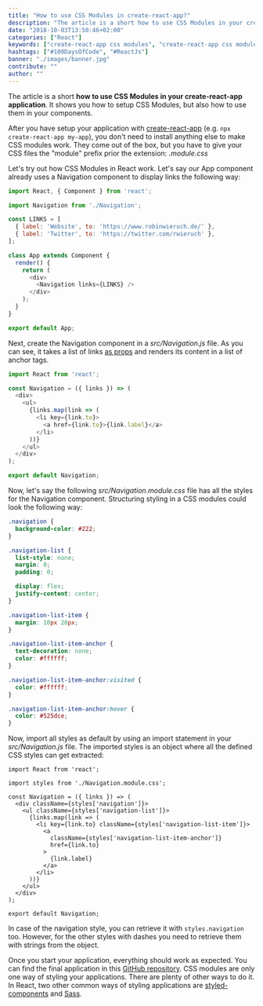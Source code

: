 ```yaml
---
title: "How to use CSS Modules in create-react-app?"
description: "The article is a short how to use CSS Modules in your create-react-app application. It shows you how to setup CSS Modules, but also how to use it in your components ..."
date: "2018-10-03T13:50:46+02:00"
categories: ["React"]
keywords: ["create-react-app css modules", "create-react-app css modules without eject"]
hashtags: ["#100DaysOfCode", "#ReactJs"]
banner: "./images/banner.jpg"
contribute: ""
author: ""
---
```


<Sponsorship />

The article is a short **how to use CSS Modules in your create-react-app application**. It shows you how to setup CSS Modules, but also how to use them in your components.

After you have setup your application with [create-react-app](https://github.com/facebook/create-react-app) (e.g. `npx create-react-app my-app`), you don't need to install anything else to make CSS modules work. They come out of the box, but you have to give your CSS files the "module" prefix prior the extension: *.module.css*

Let's try out how CSS Modules in React work. Let's say our App component already uses a Navigation component to display links the following way:

```javascript
import React, { Component } from 'react';

import Navigation from './Navigation';

const LINKS = [
  { label: 'Website', to: 'https://www.robinwieruch.de/' },
  { label: 'Twitter', to: 'https://twitter.com/rwieruch' },
];

class App extends Component {
  render() {
    return (
      <div>
        <Navigation links={LINKS} />
      </div>
    );
  }
}

export default App;
```

Next, create the Navigation component in a *src/Navigation.js* file. As you can see, it takes a list of links [as props](/react-pass-props-to-component/) and renders its content in a list of anchor tags.

```javascript
import React from 'react';

const Navigation = ({ links }) => (
  <div>
    <ul>
      {links.map(link => (
        <li key={link.to}>
          <a href={link.to}>{link.label}</a>
        </li>
      ))}
    </ul>
  </div>
);

export default Navigation;
```

Now, let's say the following *src/Navigation.module.css* file has all the styles for the Navigation component. Structuring styling in a CSS modules could look the following way:

```css
.navigation {
  background-color: #222;
}

.navigation-list {
  list-style: none;
  margin: 0;
  padding: 0;

  display: flex;
  justify-content: center;
}

.navigation-list-item {
  margin: 10px 20px;
}

.navigation-list-item-anchor {
  text-decoration: none;
  color: #ffffff;
}

.navigation-list-item-anchor:visited {
  color: #ffffff;
}

.navigation-list-item-anchor:hover {
  color: #525dce;
}
```

Now, import all styles as default by using an import statement in your *src/Navigation.js* file. The imported styles is an object where all the defined CSS styles can get extracted:

```javascript{3,6,7,9,11}
import React from 'react';

import styles from './Navigation.module.css';

const Navigation = ({ links }) => (
  <div className={styles['navigation']}>
    <ul className={styles['navigation-list']}>
      {links.map(link => (
        <li key={link.to} className={styles['navigation-list-item']}>
          <a
            className={styles['navigation-list-item-anchor']}
            href={link.to}
          >
            {link.label}
          </a>
        </li>
      ))}
    </ul>
  </div>
);

export default Navigation;
```

In case of the navigation style, you can retrieve it with `styles.navigation` too. However, for the other styles with dashes you need to retrieve them with strings from the object.

Once you start your application, everything should work as expected. You can find the final application in this [GitHub repository](https://github.com/the-road-to-learn-react/create-react-app-with-css-modules). CSS modules are only one way of styling your applications. There are plenty of other ways to do it. In React, two other common ways of styling applications are [styled-components](https://github.com/the-road-to-learn-react/react-styled-components-example) and [Sass](/create-react-app-with-sass-support).


